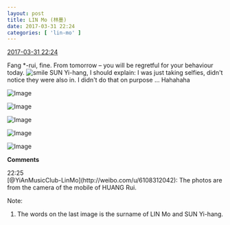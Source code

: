 ```yaml
---
layout: post
title: LIN Mo (林墨)
date: 2017-03-31 22:24
categories: [ 'lin-mo' ]
---
```


<div class="weibo-info">
  <a href="http://weibo.com/6108312042/ECo1F3Y2h">2017-03-31 22:24</a>
</div>

Fang *-rui, fine. From tomorrow – you will be regretful for your behaviour today. ![smile](http://img.t.sinajs.cn/t4/appstyle/expression/ext/normal/5c/huanglianwx_org.gif) SUN Yi-hang, I should explain: I was just taking selfies, didn't notice they were also in. I didn't do that on purpose … Hahahaha

<!-- more -->

![Image](http://wx1.sinaimg.cn/mw690/006FnQZYly1fe6dxskswrj30qq0zk77r.jpg)

![Image](http://wx1.sinaimg.cn/mw690/006FnQZYly1fe6dxu2le1j30qq0zkadl.jpg)

![Image](http://wx4.sinaimg.cn/mw690/006FnQZYly1fe6dxvz7sqj30qq0zk428.jpg)

![Image](http://wx4.sinaimg.cn/mw690/006FnQZYly1fe6dxxmz4qj30qq0zkdjm.jpg)

![Image](http://wx1.sinaimg.cn/mw690/006FnQZYly1fe6e18huvqj30xc18gwmn.jpg)

**Comments**

<div class="weibo-info">22:25</div>
[@YiAnMusicClub-LinMo](http://weibo.com/u/6108312042): The photos are from the camera of the mobile of HUANG Rui.

Note:
1. The words on the last image is the surname of LIN Mo and SUN Yi-hang.
